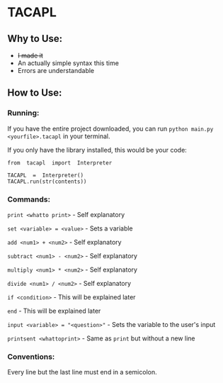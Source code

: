 # TACAPL
## Why to Use:
- ~~I made it~~
- An actually simple syntax this time
- Errors are understandable
## How to Use:
### Running:
If you have the entire project downloaded, you can run `python main.py <yourfile>.tacapl` in your terminal.

If you only have the library installed, this would be your code:

    from  tacapl  import  Interpreter
    
    TACAPL  =  Interpreter()
    TACAPL.run(str(contents))

### Commands:
`print <whatto print>` - Self explanatory

`set <variable> = <value>` - Sets a variable

`add <num1> + <num2>` - Self explanatory

`subtract <num1> - <num2>` - Self explanatory

`multiply <num1> * <num2>` - Self explanatory

`divide <num1> / <num2>` - Self explanatory

`if <condition>` - This will be explained later

`end` - This will be explained later

`input <variable> = "<question>"` - Sets the variable to the user's input

`printsent <whattoprint>` - Same as `print` but without a new line

### Conventions:
Every line but the last line must end in a semicolon.


